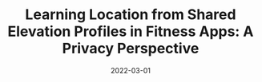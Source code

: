 ---
title: "Learning Location from Shared Elevation Profiles in Fitness Apps: A Privacy Perspective"
collection: publications
permalink: /publication/2022-01-01-Learning-Location-from-Shared-Elevation-Profiles-in-Fitness-Apps-A-Privacy-Perspective
date: 2022-03-01
venue: 'CoRR'
link: 'https://doi.org/10.48550/arXiv.2210.15529'
citation: 'Ulku Meteriz-Yildiran,  Necip Yildiran,  Joongheon Kim,  David Mohaisen, &quot;Learning Location from Shared Elevation Profiles in Fitness Apps: A Privacy Perspective.&quot; IEEE TMC, 2022.'
---